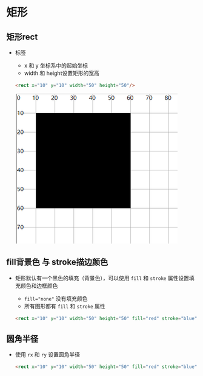 # 矩形

## 矩形rect

+ 标签

  + x 和 y 坐标系中的起始坐标
  + width 和 height设置矩形的宽高

  ```html
  <rect x="10" y="10" width="50" height="50"/>
  ```

  ![alt text](images/矩形.png)

## fill背景色 与 stroke描边颜色

+ 矩形默认有一个黑色的填充（背景色），可以使用 `fill` 和 `stroke` 属性设置填充颜色和边框颜色

  + `fill="none"` 没有填充颜色
  + 所有图形都有 `fill` 和 `stroke` 属性

  ```html
  <rect x="10" y="10" width="50" height="50" fill="red" stroke="blue" rx="10" ry="10"/>
  ```

## 圆角半径

+ 使用 `rx` 和 `ry` 设置圆角半径

  ```html
  <rect x="10" y="10" width="50" height="50" fill="red" stroke="blue" rx="10" ry="10"/>
  ```
